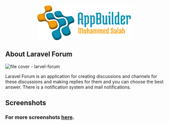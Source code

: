 <p align="center"><img src="logo-repo.png" width="300"></p>

## About Laravel Forum

![file cover - larvel-forum](https://user-images.githubusercontent.com/109177230/202863388-159393b1-ffee-48ac-9ebe-565c791849a6.png)

Laravel Forum is an application for creating discussions and channels for these discussions and making replies for them and you can choose the best answer. There is a notification system and mail notifications.

## Screenshots
### For more screenshots [here](screenshots/SCREENSHOTS.md).
